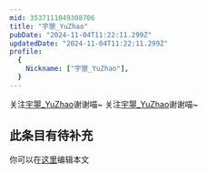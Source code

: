 ```yaml
---
mid: 3537111049308706
title: "宇曌_YuZhao"
pubDate: "2024-11-04T11:22:11.299Z"
updatedDate: "2024-11-04T11:22:11.299Z"
profile:
  {
    Nickname: ["宇曌_YuZhao"],
  }
---
```


关注[宇曌_YuZhao](https://space.bilibili.com/3537111049308706)谢谢喵~ 关注[宇曌_YuZhao](https://space.bilibili.com/3537111049308706)谢谢喵~

## 此条目有待补充
你可以在[这里](https://github.com/Yuhanawa/VTuber.ICU-Content/edit/master/v/宇曌_YuZhao/index.md)编辑本文
